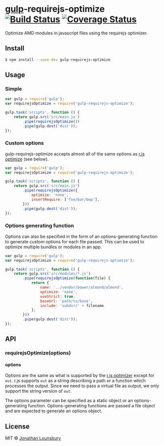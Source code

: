 # [gulp](http://gulpjs.com)-requirejs-optimize [![Build Status](https://travis-ci.org/jlouns/gulp-requirejs-optimize.svg?branch=master)](https://travis-ci.org/jlouns/gulp-requirejs-optimize) [![Coverage Status](https://coveralls.io/repos/jlouns/gulp-requirejs-optimize/badge.png)](https://coveralls.io/r/jlouns/gulp-requirejs-optimize)

Optimize AMD modules in javascript files using the requirejs optimizer.


## Install

```sh
$ npm install --save-dev gulp-requirejs-optimize
```


## Usage

### Simple

```js
var gulp = require('gulp');
var requirejsOptimize = require('gulp-requirejs-optimize');

gulp.task('scripts', function () {
	return gulp.src('src/main.js')
		.pipe(requirejsOptimize())
		.pipe(gulp.dest('dist'));
});
```

### Custom options
gulp-requirejs-optimize accepts almost all of the same options as [r.js optimize](https://github.com/jrburke/r.js/blob/master/build/example.build.js) (see below).

```js
var gulp = require('gulp');
var requirejsOptimize = require('gulp-requirejs-optimize');

gulp.task('scripts', function () {
	return gulp.src('src/main.js')
		.pipe(requirejsOptimize({
			optimize: 'none',
			insertRequire: ['foo/bar/bop'],
		}))
		.pipe(gulp.dest('dist'));
});
```

### Options generating function
Options can also be specified in the form of an options-generating function to generate custom options for each file passed. This can be used to optimize multiple bundles or modules in an app.

```js
var gulp = require('gulp');
var requirejsOptimize = require('gulp-requirejs-optimize');

gulp.task('scripts', function () {
	return gulp.src('src/modules/*.js')
		.pipe(requirejsOptimize(function(file) {
			return {
				name: '../vendor/bower/almond/almond',
				optimize: 'none',
				useStrict: true,
				baseUrl: 'path/to/base',
				include: 'subdir/' + filename
			};
		}))
		.pipe(gulp.dest('dist'));
});
```

## API

### requirejsOptimize(options)

#### options

Options are the same as what is supported by the [r.js optimizer](https://github.com/jrburke/r.js/blob/master/build/example.build.js) except for `out`. r.js supports `out` as a string describing a path or a function which processes the output. Since we need to pass a virtual file as output, we only support the string version of `out`.

The options parameter can be specified as a static object or an options-generating function. Options-generating functions are passed a file object and are expected to generate an options object.

## License

MIT © [Jonathan Lounsbury](https://github.com/jlouns)
